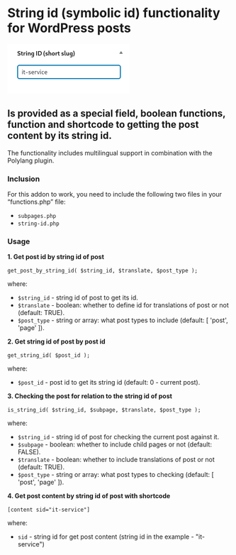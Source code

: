# String id (symbolic id) functionality for WordPress posts

![](screen.png)

## Is provided as a special field, boolean functions, function and shortcode to getting the post content by its string id.

The functionality includes multilingual support in combination with the Polylang plugin.

### Inclusion
For this addon to work, you need to include the following two files in your “functions.php” file:
- `subpages.php`
- `string-id.php`

### Usage
**1. Get post id by string id of post**
```
get_post_by_string_id( $string_id, $translate, $post_type );
```
where:
- `$string_id` - string id of post to get its id.
- `$translate` - boolean: whether to define id for translations of post or not (default: TRUE).
- `$post_type` - string or array: what post types to include (default: [ 'post', 'page' ]).

**2. Get string id of post by post id**
```
get_string_id( $post_id );
```
where:
- `$post_id` - post id to get its string id (default: 0 - current post).

**3. Checking the post for relation to the string id of post**
```
is_string_id( $string_id, $subpage, $translate, $post_type );
```
where:
- `$string_id` - string id of post for checking the current post against it.
- `$subpage` - boolean: whether to include child pages or not (default: FALSE).
- `$translate` - boolean: whether to include translations of post or not (default: TRUE).
- `$post_type` - string or array: what post types to checking (default: [ 'post', 'page' ]).

**4. Get post content by string id of post with shortcode**
```
[content sid="it-service"]
```
where:
- `sid` - string id for get post content (string id in the example - "it-service")
